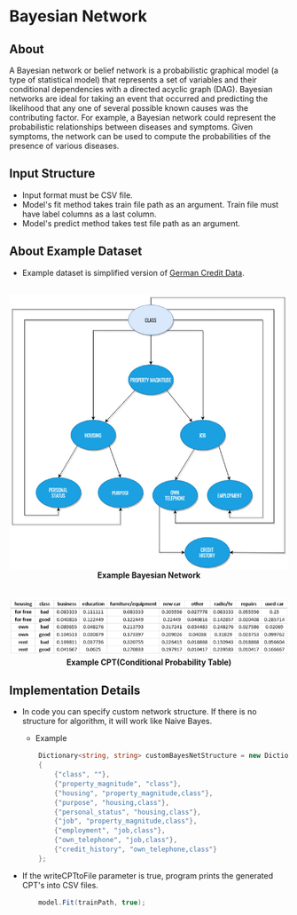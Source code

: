 # Bayesian Network
## About
A Bayesian network or belief network is a probabilistic graphical model (a type of statistical model) that represents a set of variables and their conditional dependencies with a directed acyclic graph (DAG). 
Bayesian networks are ideal for taking an event that occurred and predicting the likelihood that any one of several possible known causes was the contributing factor.
For example, a Bayesian network could represent the probabilistic relationships between diseases and symptoms. Given symptoms, the network can be used to compute the probabilities of the presence of various diseases. 

## Input Structure
- Input format must be CSV file.
- Model's fit method takes train file path as an argument. Train file must have label columns as a last column.
- Model's predict method takes test file path as an argument.

## About Example Dataset
- Example dataset is simplified version of <a href="https://archive.ics.uci.edu/ml/datasets/statlog+(german+credit+data)"> German Credit Data<a>.

<p align="center">
  <br>
  <img src="/Images/bayesnetstructure.jpg"/>
  <br>
  <b>Example Bayesian Network</b>
  <br><br><br>
  <img src="/Images/CPT.png"/>
  <br>
  <b>Example CPT(Conditional Probability Table)</b>
</p>


## Implementation Details
- In code you can specify custom network structure. If there is no structure for algorithm, it will work like Naive Bayes. 
    - Example
    ```csharp
        Dictionary<string, string> customBayesNetStructure = new Dictionary<string, string>
        {
            {"class", ""},
            {"property_magnitude", "class"},
            {"housing", "property_magnitude,class"},
            {"purpose", "housing,class"},
            {"personal_status", "housing,class"},
            {"job", "property_magnitude,class"},
            {"employment", "job,class"},
            {"own_telephone", "job,class"},
            {"credit_history", "own_telephone,class"}
        };
    ```
- If the writeCPTtoFile parameter is true, program prints the generated CPT's into CSV files.
    ```csharp
        model.Fit(trainPath, true);
    ```

